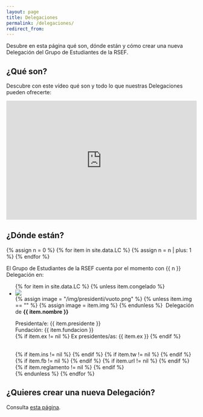 ```yaml
---
layout: page
title: Delegaciones
permalink: /delegaciones/
redirect_from:
---
```


Desubre en esta página qué son, dónde están y cómo crear una nueva Delegación del Grupo de Estudiantes de la RSEF. 

## ¿Qué son?

Descubre con este vídeo qué son y todo lo que nuestras Delegaciones pueden ofrecerte:

<div class="section">
  <div class="row">
    <div class="col 12 offset-4 s8 offset-s2">
      <center><iframe width="100%" height="315" src="https://www.youtube.com/embed/hm7Ur7Jxh_0?rel=0" frameborder="0" allow="autoplay; encrypted-media" allowfullscreen></iframe></center>
    </div>
  </div>
</div>

## ¿Dónde están?

{% assign n = 0 %}
{% for item in site.data.LC %}
	{% assign n = n | plus: 1 %}
{% endfor %}

El Grupo de Estudiantes de la RSEF cuenta por el momento con {{ n }} Delegación en:

<ul id="presidenti_LC" class="collection">
	{% for item in site.data.LC %}
		{% unless item.congelado %}
			<li class="collection-item avatar" id="{{ item.nombre }}">
				<div class="tertiary-content">
					<img src="{{ item.logo }}">
				</div>
				{% assign image = "/img/presidenti/vuoto.png" %}
				{% unless item.img == "" %}
					{% assign image = item.img %}
				{% endunless %}
				<img src="{{ item.img }}" alt="" class="circle">
				Delegación de <b> {{ item.nombre }} </b>
				<p>
				Presidenta/e: {{ item.presidente }} 
				<br>
				Fundación: {{ item.fundacion }}
				<br>
				{% if item.ex != nil %}
				Ex presidentes/as: {{ item.ex }}
				{% endif %} 				
				</p>
				<br>
				{% if item.ins != nil %}	
				<a href="{{ item.ins }}" target="_blank" title="Página Instagram">
				<i class="fa fa-lg fa-instagram" aria-hidden="true"></i>
				</a>
				{% endif %}
				{% if item.tw != nil %}	
				<a href="{{ item.tw }}" target="_blank" title="Página Twitter">
				<i class="fa fa-lg fa-twitter-square" aria-hidden="true"></i>
				</a>
				{% endif %}
				{% if item.fb != nil %}	
				<a href="{{ item.fb }}" target="_blank" title="Página Facebook">
				<i class="fa fa-lg fa-facebook-square" aria-hidden="true"></i>
				</a>
				{% endif %}
				{% if item.url != nil %}	
				<a href="{{ item.url }}" target="_blank" title="Página Web">
				<i class="fas fa-lg fa-globe" aria-hidden="true"></i>
				</a>
				{% endif %}
				{% if item.reglamento != nil %}
				<a href="{{ item.reglamento }}" target="_blank" title="Reglamento Interno">
				<i class="fa fa-lg fa-file-text"></i>
				</a>
				{% endif %}
				<a href="mailto:{{ item.mail }};" title="Email Delegación">
				<i class="fa fa-lg fa-envelope"></i>
				</a>
			</li>
		{% endunless %}
	{% endfor %}
</ul>


## ¿Quieres crear una nueva Delegación?

Consulta [esta página](/nueva-delegacion/).
